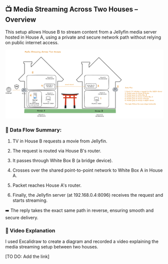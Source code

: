 ## 📺 Media Streaming Across Two Houses – Overview
This setup allows House B to stream content from a Jellyfin media server hosted in House A, using a private and secure network path without relying on public internet access.

![Diagram of Two-House Media Setup](assets/diagram.png)

### 🔄 Data Flow Summary:

1. TV in House B requests a movie from Jellyfin.

2. The request is routed via House B's router.

3. It passes through White Box B (a bridge device).

4. Crosses over the shared point-to-point network to White Box A in House A.

5. Packet reaches House A's router.

6. Finally, the Jellyfin server (at 192.168.0.4:8096) receives the request and starts streaming.

➡️ The reply takes the exact same path in reverse, ensuring smooth and secure delivery.

### 🎥 Video Explanation 

I used Excalidraw to create a diagram and recorded a video explaining the media streaming setup between two houses.

[TO DO: Add the link]